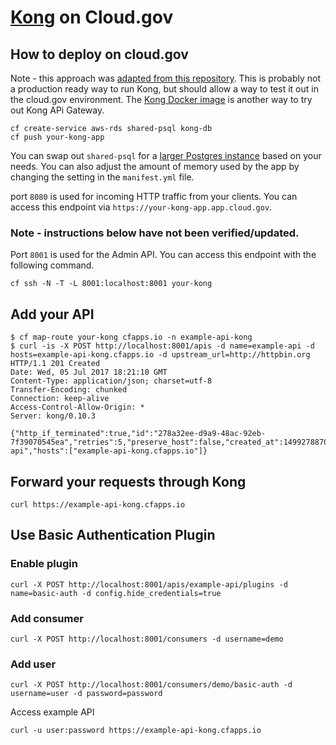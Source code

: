 # [Kong](https://getkong.org/) on Cloud.gov

## How to deploy on cloud.gov

Note - this approach was [adapted from this repository](https://github.com/making/cf-kong). This is probably not a production ready way to run Kong, but should allow a way to test it out in the cloud.gov environment. The [Kong Docker image](https://hub.docker.com/_/kong) is another way to try out Kong APi Gateway.

```
cf create-service aws-rds shared-psql kong-db
cf push your-kong-app
```

You can swap out `shared-psql` for a [larger Postgres instance](https://cloud.gov/docs/services/relational-database/#plans) based on your needs. You can also adjust the amount of memory used by the app by changing the setting in the `manifest.yml` file.

port `8080` is used for incoming HTTP traffic from your clients. You can access this endpoint via `https://your-kong-app.app.cloud.gov`.

### Note - instructions below have not been verified/updated.

Port `8001` is used for the Admin API. You can access this endpoint with the following command.

```
cf ssh -N -T -L 8001:localhost:8001 your-kong
```

## Add your API

```
$ cf map-route your-kong cfapps.io -n example-api-kong
$ curl -is -X POST http://localhost:8001/apis -d name=example-api -d hosts=example-api-kong.cfapps.io -d upstream_url=http://httpbin.org 
HTTP/1.1 201 Created
Date: Wed, 05 Jul 2017 18:21:10 GMT
Content-Type: application/json; charset=utf-8
Transfer-Encoding: chunked
Connection: keep-alive
Access-Control-Allow-Origin: *
Server: kong/0.10.3

{"http_if_terminated":true,"id":"278a32ee-d9a9-48ac-92eb-7f39070545ea","retries":5,"preserve_host":false,"created_at":1499278870000,"upstream_connect_timeout":60000,"upstream_url":"http:\/\/httpbin.org","upstream_read_timeout":60000,"https_only":false,"upstream_send_timeout":60000,"strip_uri":true,"name":"example-api","hosts":["example-api-kong.cfapps.io"]}
```

## Forward your requests through Kong

```
curl https://example-api-kong.cfapps.io
```

## Use Basic Authentication Plugin

### Enable plugin

```
curl -X POST http://localhost:8001/apis/example-api/plugins -d name=basic-auth -d config.hide_credentials=true
```

### Add consumer

```
curl -X POST http://localhost:8001/consumers -d username=demo
```

### Add user

```
curl -X POST http://localhost:8001/consumers/demo/basic-auth -d username=user -d password=password
```

Access example API

```
curl -u user:password https://example-api-kong.cfapps.io
```

